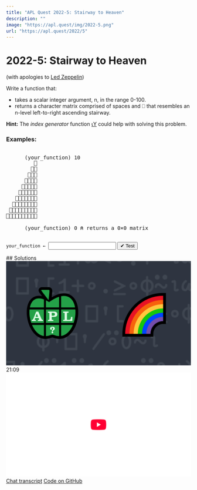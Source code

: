 ```yaml
---
title: "APL Quest 2022-5: Stairway to Heaven"
description: ""
image: "https://apl.quest/img/2022-5.png"
url: "https://apl.quest/2022/5"
---
```


# <span class=s>2022-</span>5: Stairway to Heaven

<span style="display:inline-block">(with apologies to <a href="https://en.wikipedia.org/wiki/Stairway_to_Heaven">Led Zeppelin</a>)</span>
<p>Write a function that:
    <ul>
        <li>takes a scalar integer argument, <span class="APL">n</span>, in the range 0-100.</li>
        <li>returns a character matrix comprised of spaces and <span class="APL">⎕</span> that resembles an <span class="APL">n</span>-level left-to-right ascending stairway.</li>
    </ul>
</p>
<p><i class="fas fa-lightbulb-on"></i> <strong>Hint:</strong> The <em>index generator</em> function <a href="http://help.dyalog.com/latest/#Language/Primitive%20Functions/Index%20Generator.htm" class="APL" target="_blank">⍳Y</a> could help with solving this
    problem.
</p>

### Examples:
<pre class="APL">      
      (your_function) 10
         ⎕
        ⎕⎕
       ⎕⎕⎕
      ⎕⎕⎕⎕
     ⎕⎕⎕⎕⎕
    ⎕⎕⎕⎕⎕⎕
   ⎕⎕⎕⎕⎕⎕⎕
  ⎕⎕⎕⎕⎕⎕⎕⎕
 ⎕⎕⎕⎕⎕⎕⎕⎕⎕
⎕⎕⎕⎕⎕⎕⎕⎕⎕⎕

      (your_function) 0 ⍝ returns a 0×0 matrix

</pre>
<div class="pdiv">
  <code onclick="p_Input.focus()">your_function ← </code><input id="p_Input" autocomplete="off" spellcheck="false" oninput="this.parentElement.querySelector`button`.disabled=false;localStorage.setItem(window.location.pathname,this.value)" onkeypress="subm(event)">
  <button onclick="alert$.next`Testing…`;submitSolution`p`" class="md-button md-button--primary">&#x2714; Test</button>
</div>
<p id="p_Output"></p>
## Solutions
<div onclick="play(this)" title="Video on YouTube" class="yt">
<img class="md-header--shadow" alt="Video Thumbnail" src="../../img/2022-5.png">
<time>21:09</time>
<img alt="YouTube" src="../../img/yt-big.png">
</div>
<a href="https://chat.stackexchange.com/transcript/52405?m=64758788#64758788" target="_blank" class="md-button md-button--primary">Chat transcript</a>
<a href="https://github.com/abrudz/apl_quest/tree/main/2022/5.apl" target="_blank" class="md-button md-button--primary right">Code on GitHub</a>

<script>
    testCases={"a":["10","2","2+?8","99","100"],"b":["0","1"],"f":"⌽∘↑⍳⍴¨'⎕'⍴¨⍨⍳","p":"⎕FMT"}
    p_Input.value=localStorage.getItem(window.location.pathname)
    play=e=>e.outerHTML=`<iframe class="md-header--shadow" src="https://www.youtube.com/embed/JfULYgkDVgs?list=PLYKQVqyrAEj9wDIUyLDGtDAFTKY38BUMN&autoplay=1" title="<span class=s>2022-</span>5: Stairway to Heaven (APL Quest 2022-5)" frameborder="0" allow="accelerometer; autoplay; clipboard-write; encrypted-media; gyroscope; picture-in-picture; web-share" referrerpolicy="strict-origin-when-cross-origin" allowfullscreen></iframe>`
</script>
